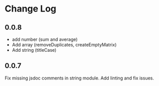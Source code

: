 # Change Log

## 0.0.8

- add number (sum and average) 
- Add array (removeDuplicates, createEmptyMatrix)
- Add string (titleCase)

## 0.0.7

Fix missing jsdoc comments in string module. Add linting and fix issues.